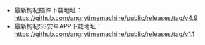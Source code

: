 - 最新枸杞插件下载地址：https://github.com/angrytimemachine/public/releases/tag/v4.9
- 最新枸杞SS安卓APP下载地址：https://github.com/angrytimemachine/public/releases/tag/v1.1
